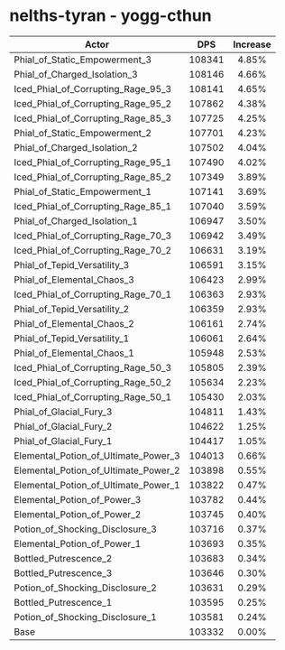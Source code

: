 # nelths-tyran - yogg-cthun
| Actor | DPS | Increase |
|---|:---:|:---:|
|Phial_of_Static_Empowerment_3|108341|4.85%|
|Phial_of_Charged_Isolation_3|108146|4.66%|
|Iced_Phial_of_Corrupting_Rage_95_3|108141|4.65%|
|Iced_Phial_of_Corrupting_Rage_95_2|107862|4.38%|
|Iced_Phial_of_Corrupting_Rage_85_3|107725|4.25%|
|Phial_of_Static_Empowerment_2|107701|4.23%|
|Phial_of_Charged_Isolation_2|107502|4.04%|
|Iced_Phial_of_Corrupting_Rage_95_1|107490|4.02%|
|Iced_Phial_of_Corrupting_Rage_85_2|107349|3.89%|
|Phial_of_Static_Empowerment_1|107141|3.69%|
|Iced_Phial_of_Corrupting_Rage_85_1|107040|3.59%|
|Phial_of_Charged_Isolation_1|106947|3.50%|
|Iced_Phial_of_Corrupting_Rage_70_3|106942|3.49%|
|Iced_Phial_of_Corrupting_Rage_70_2|106631|3.19%|
|Phial_of_Tepid_Versatility_3|106591|3.15%|
|Phial_of_Elemental_Chaos_3|106423|2.99%|
|Iced_Phial_of_Corrupting_Rage_70_1|106363|2.93%|
|Phial_of_Tepid_Versatility_2|106359|2.93%|
|Phial_of_Elemental_Chaos_2|106161|2.74%|
|Phial_of_Tepid_Versatility_1|106061|2.64%|
|Phial_of_Elemental_Chaos_1|105948|2.53%|
|Iced_Phial_of_Corrupting_Rage_50_3|105805|2.39%|
|Iced_Phial_of_Corrupting_Rage_50_2|105634|2.23%|
|Iced_Phial_of_Corrupting_Rage_50_1|105430|2.03%|
|Phial_of_Glacial_Fury_3|104811|1.43%|
|Phial_of_Glacial_Fury_2|104622|1.25%|
|Phial_of_Glacial_Fury_1|104417|1.05%|
|Elemental_Potion_of_Ultimate_Power_3|104013|0.66%|
|Elemental_Potion_of_Ultimate_Power_2|103898|0.55%|
|Elemental_Potion_of_Ultimate_Power_1|103822|0.47%|
|Elemental_Potion_of_Power_3|103782|0.44%|
|Elemental_Potion_of_Power_2|103745|0.40%|
|Potion_of_Shocking_Disclosure_3|103716|0.37%|
|Elemental_Potion_of_Power_1|103693|0.35%|
|Bottled_Putrescence_2|103683|0.34%|
|Bottled_Putrescence_3|103646|0.30%|
|Potion_of_Shocking_Disclosure_2|103631|0.29%|
|Bottled_Putrescence_1|103595|0.25%|
|Potion_of_Shocking_Disclosure_1|103581|0.24%|
|Base|103332|0.00%|
